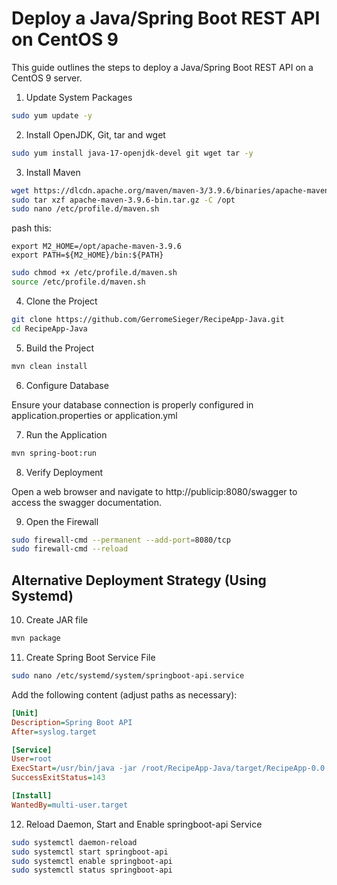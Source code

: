 # Deploy a Java/Spring Boot REST API on CentOS 9

This guide outlines the steps to deploy a Java/Spring Boot REST API on a CentOS 9 server.

1. Update System Packages

``` bash
sudo yum update -y
```

2. Install OpenJDK, Git, tar and wget

``` bash
sudo yum install java-17-openjdk-devel git wget tar -y
```

3. Install Maven

```bash
wget https://dlcdn.apache.org/maven/maven-3/3.9.6/binaries/apache-maven-3.9.6-bin.tar.gz
sudo tar xzf apache-maven-3.9.6-bin.tar.gz -C /opt
sudo nano /etc/profile.d/maven.sh
```
pash this:
```
export M2_HOME=/opt/apache-maven-3.9.6
export PATH=${M2_HOME}/bin:${PATH}
```
```bash
sudo chmod +x /etc/profile.d/maven.sh
source /etc/profile.d/maven.sh
```

4. Clone the Project

``` bash
git clone https://github.com/GerromeSieger/RecipeApp-Java.git
cd RecipeApp-Java
```

5. Build the Project

``` bash
mvn clean install
```

6. Configure Database

Ensure your database connection is properly configured in application.properties or application.yml

7. Run the Application

``` bash
mvn spring-boot:run
```

8. Verify Deployment

Open a web browser and navigate to http://publicip:8080/swagger to access the swagger documentation.

9. Open the Firewall

```bash
sudo firewall-cmd --permanent --add-port=8080/tcp
sudo firewall-cmd --reload
```

## Alternative Deployment Strategy (Using Systemd)

10. Create JAR file

``` bash
mvn package
```

11. Create Spring Boot Service File

``` bash
sudo nano /etc/systemd/system/springboot-api.service
```

Add the following content (adjust paths as necessary):

```ini
[Unit]
Description=Spring Boot API
After=syslog.target

[Service]
User=root
ExecStart=/usr/bin/java -jar /root/RecipeApp-Java/target/RecipeApp-0.0.1-SNAPSHOT.jar
SuccessExitStatus=143

[Install]
WantedBy=multi-user.target

```

12. Reload Daemon, Start and Enable springboot-api Service

``` bash
sudo systemctl daemon-reload
sudo systemctl start springboot-api
sudo systemctl enable springboot-api
sudo systemctl status springboot-api
```